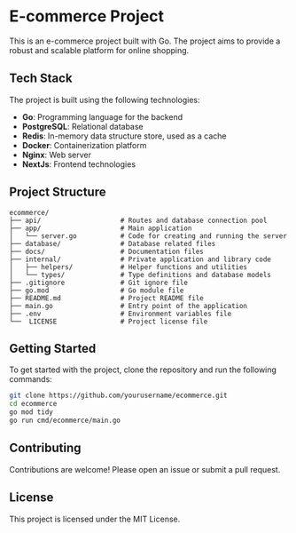 
# E-commerce Project

This is an e-commerce project built with Go. The project aims to provide a robust and scalable platform for online shopping.

## Tech Stack

The project is built using the following technologies:

- **Go**: Programming language for the backend
- **PostgreSQL**: Relational database
- **Redis**: In-memory data structure store, used as a cache
- **Docker**: Containerization platform
- **Nginx**: Web server
- **NextJs**: Frontend technologies

## Project Structure


```plaintext
ecommerce/
├── api/                    # Routes and database connection pool   
├── app/                    # Main application
│   └── server.go           # Code for creating and running the server
├── database/               # Database related files
├── docs/                   # Documentation files
├── internal/               # Private application and library code
│   ├── helpers/            # Helper functions and utilities
│   └── types/              # Type definitions and database models
├── .gitignore              # Git ignore file
├── go.mod                  # Go module file
├── README.md               # Project README file
├── main.go                 # Entry point of the application
├── .env                    # Environment variables file
└──  LICENSE                # Project license file
```



## Getting Started

To get started with the project, clone the repository and run the following commands:

```sh
git clone https://github.com/yourusername/ecommerce.git
cd ecommerce
go mod tidy
go run cmd/ecommerce/main.go
```

## Contributing

Contributions are welcome! Please open an issue or submit a pull request.

## License

This project is licensed under the MIT License.
```

